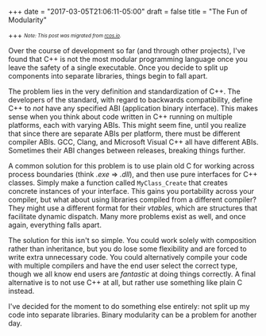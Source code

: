 +++
date = "2017-03-05T21:06:11-05:00"
draft = false
title = "The Fun of Modularity"

+++
<sub><sup>*Note: This post was migrated from [rcos.io](https://rcos.io/projects/polaritech/solum/blog).*<sup><sub>

Over the course of development so far (and through other projects), I've found that C++ is not the most modular programming language once you leave the safety of a single executable. Once you decide to split up components into separate libraries, things begin to fall apart.

The problem lies in the very definition and standardization of C++. The developers of the standard, with regard to backwards compatibility, define C++ to *not* have any specified ABI (application binary interface). This makes sense when you think about code written in C++ running on multiple platforms, each with varying ABIs. This might seem fine, until you realize that since there are separate ABIs per platform, there must be different compiler ABIs. GCC, Clang, and Microsoft Visual C++ all have different ABIs. Sometimes their ABI changes between releases, breaking things further.

A common solution for this problem is to use plain old C for working across process boundaries (think *.exe* ⇒ *.dll*), and then use pure interfaces for C++ classes. Simply make a function called `MyClass_Create` that creates concrete instances of your interface. This gains you portability across your compiler, but what about using libraries compiled from a different compiler? They might use a different format for their *vtables*, which are structures that facilitate dynamic dispatch. Many more problems exist as well, and once again, everything falls apart.

The solution for this isn't so simple. You could work solely with composition rather than inheritance, but you do lose some flexibility and are forced to write extra unnecessary code. You could alternatively compile your code with multiple compilers and have the end user select the correct type, though we all know end users are *fantastic* at doing things correctly. A final alternative is to not use C++ at all, but rather use something like plain C instead.

I've decided for the moment to do something else entirely: not split up my code into separate libraries. Binary modularity can be a problem for another day.
